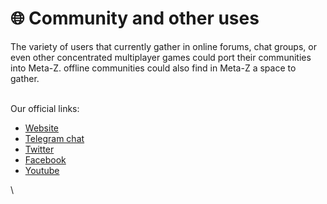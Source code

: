 # 🌐 Community and other uses

The variety of users that currently gather in online forums, chat groups, or even other concentrated multiplayer games could port their communities into Meta-Z. offline communities could also find in Meta-Z a space to gather.

\
Our official links:&#x20;

* [Website](https://themetaversez.com)
* [Telegram chat](https://t.me/+jUJsrN8STbpmMzlk)
* [Twitter](https://twitter.com/MetaVerse\_MZT)
* [Facebook](https://www.facebook.com/MetaverseZ0/)
* [Youtube](https://www.youtube.com/channel/UCYHYPToHCPKEojsZ69tNSIQ)

\
